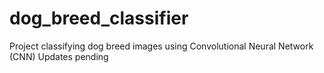 # dog_breed_classifier
Project classifying dog breed images using Convolutional Neural Network (CNN)
Updates pending
